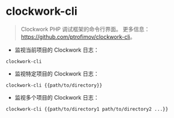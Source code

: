 # clockwork-cli

> Clockwork PHP 调试框架的命令行界面。
> 更多信息：<https://github.com/ptrofimov/clockwork-cli>。

- 监视当前项目的 Clockwork 日志：

`clockwork-cli`

- 监视特定项目的 Clockwork 日志：

`clockwork-cli {{path/to/directory}}`

- 监视多个项目的 Clockwork 日志：

`clockwork-cli {{path/to/directory1 path/to/directory2 ...}}`